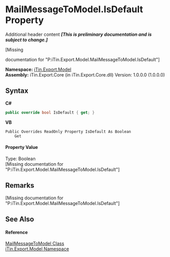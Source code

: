 # MailMessageToModel.IsDefault Property 
Additional header content _**\[This is preliminary documentation and is subject to change.\]**_

\[Missing <summary> documentation for "P:iTin.Export.Model.MailMessageToModel.IsDefault"\]

**Namespace:**&nbsp;<a href="ef57ffcc-e95e-b212-5a46-9aa6f5a3511f">iTin.Export.Model</a><br />**Assembly:**&nbsp;iTin.Export.Core (in iTin.Export.Core.dll) Version: 1.0.0.0 (1.0.0.0)

## Syntax

**C#**<br />
``` C#
public override bool IsDefault { get; }
```

**VB**<br />
``` VB
Public Overrides ReadOnly Property IsDefault As Boolean
	Get
```


#### Property Value
Type: Boolean<br />\[Missing <value> documentation for "P:iTin.Export.Model.MailMessageToModel.IsDefault"\]

## Remarks
\[Missing <remarks> documentation for "P:iTin.Export.Model.MailMessageToModel.IsDefault"\]

## See Also


#### Reference
<a href="6d39b2da-0d08-f521-02d8-1971b61d5a81">MailMessageToModel Class</a><br /><a href="ef57ffcc-e95e-b212-5a46-9aa6f5a3511f">iTin.Export.Model Namespace</a><br />
